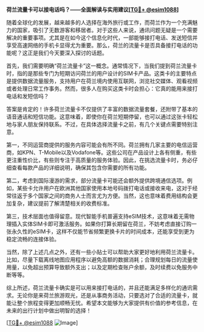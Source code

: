 **荷兰流量卡可以接电话吗？——全面解读与实用建议[[TG💪+ @esim1088](https://t.me/s/esim1088)]**

随着全球化的发展，越来越多的人选择在海外旅行或工作，而荷兰作为一个充满魅力的国家，吸引了无数游客和移居者。对于这些人来说，通讯问题无疑是一个需要解决的重要事项。尤其是在如今这个信息化时代，一部能够接打电话、发送短信并享受高速网络的手机卡显得尤为重要。那么，荷兰的流量卡是否具备接打电话的功能呢？这正是我们今天要深入探讨的话题。

首先，我们需要明确“荷兰流量卡”这一概念。通常情况下，当我们提到荷兰流量卡时，指的是那些专门为短期访问荷兰的用户设计的SIM卡产品。这类卡的主要特点是提供数据流量服务，支持用户在荷兰境内使用互联网，浏览社交媒体、观看视频或者处理日常工作事务。然而，很多人在购买这类卡时会担心：它真的能用来接打电话和发短信吗？

答案是肯定的！许多荷兰流量卡不仅提供了丰富的数据流量套餐，还附带了基本的语音通话和短信功能。这意味着，即使你在荷兰短期停留，也可以通过这张卡轻松地与家人朋友保持联系。不过，在具体选择流量卡之前，有几个关键点需要特别注意。

第一，不同运营商提供的服务内容可能会有所不同。荷兰拥有几家主要的电信运营商，如KPN、T-Mobile以及Vodafone等。这些公司在产品设计上各有侧重，有些更注重性价比，有些则专注于高质量的服务体验。因此，在挑选流量卡时，务必仔细查看每款产品的详细说明，确保其包含你需要的所有功能。

第二，考虑到国际漫游的需求，部分流量卡可能还会额外提供跨境通信选项。例如，某些卡允许用户在欧洲其他国家使用本地号码拨打电话或接收来电，这对于经常往返于多个国家之间的商务人士而言尤为方便。当然，这也意味着费用结构会更加复杂，建议提前了解清楚相关的收费标准。

第三，技术层面也值得留意。现代智能手机普遍支持eSIM技术，这意味着无需物理插入实体SIM卡即可激活服务。如果你打算长期留在荷兰，不妨考虑直接订购一张永久性的eSIM卡，这样不仅能节省频繁更换卡片的时间成本，还能享受到更为稳定流畅的连接体验。

当然，除了上述几点之外，还有一些小贴士可以帮助大家更好地利用荷兰流量卡。比如，尽量下载离线地图应用程序以避免高额的数据消耗；合理规划每日的流量使用量，以免超出预算导致额外支出；以及定期检查账户余额，及时续费以免服务中断等等。

综上所述，荷兰流量卡确实是可以用来接打电话的，并且还能满足多样化的通讯需求。无论你是来荷兰旅游观光，还是从事商务活动，只要选对了合适的流量卡，就能让整个旅程变得更加顺畅无忧。希望本文能够为大家提供有价值的参考信息，在未来的出行计划中做出明智的选择！

[[TG💪+ @esim1088](https://t.me/s/esim1088) ![Image](https://i.postimg.cc/4NQfJmqS/Snipaste-2025-05-13-00-14-12.png)]
